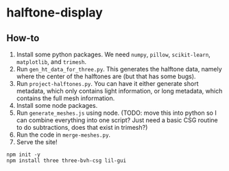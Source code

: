 # halftone-display
## How-to
1. Install some python packages. We need `numpy`, `pillow`, `scikit-learn`, `matplotlib`, and `trimesh`. 
2. Run `gen_ht_data_for_three.py`. This generates the halftone data, namely where the center of the halftones are (but that has some bugs). 
3. Run `project-halftones.py`. You can have it either generate short metadata, which only contains light information, or long metadata, which contains the full mesh information. 
4. Install some node packages. 
5. Run `generate_meshes.js` using node. (TODO: move this into python so I can combine everything into one script? Just need a basic CSG routine to do subtractions, does that exist in trimesh?)
6. Run the code in `merge-meshes.py`.
7. Serve the site!
```
npm init -y
npm install three three-bvh-csg lil-gui
```
